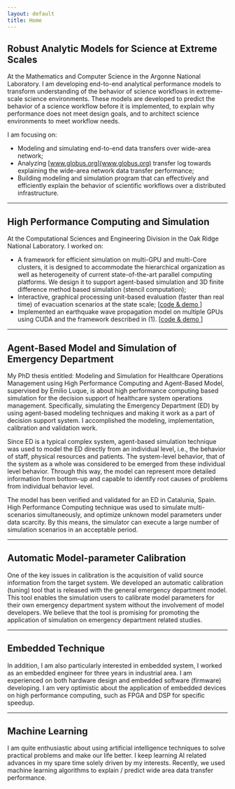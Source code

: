 ```yaml
---
layout: default
title: Home
---
```


## Robust Analytic Models for Science at Extreme Scales 

At the Mathematics and Computer Science in the Argonne National Laboratory. I am developing end-to-end analytical performance models to transform understanding of the behavior of science workflows in extreme-scale science environments.  These models are developed to predict the behavior of a science workflow before it is implemented, to explain why performance does not meet design goals, and to architect science environments to meet workflow needs. 

I am focusing on: 

* Modeling and simulating end-to-end data transfers over wide-area network;
* Analyzing [www.globus.org](www.globus.org) transfer log towards explaining the wide-area network data transfer performance;
*  Building modeling and simulation program that can effectively and efficiently explain the behavior of scientific workflows over a distributed infrastructure.

---
## High Performance Computing and Simulation

At the Computational Sciences and Engineering Division in the Oak Ridge National Laboratory. I worked on: 

* A framework for efficient simulation on multi-GPU and multi-Core clusters, it is designed to accommodate the hierarchical organization as well as heterogeneity of current state-of-the-art parallel computing platforms. We design it to support agent-based simulation and 3D finite difference method based simulation (stencil computation); 
* Interactive, graphical processing unit-based evaluation (faster than real time) of evacuation scenarios at the state scale; [[code & demo <i class="fa fa-link" aria-hidden="true"></i>](https://github.com/lzhengchun/vehicle-evacuation)]
* Implemented an earthquake wave propagation model on multiple GPUs using CUDA and the framework described in (1). [[code & demo <i class="fa fa-link" aria-hidden="true"></i>](https://github.com/lzhengchun/eqwp-opt)]

---
## Agent-Based Model and Simulation of Emergency Department

My PhD thesis entitled: Modeling and Simulation for Healthcare Operations Management using High Performance Computing and Agent-Based Model, supervised by Emilio Luque, is about high performance computing based simulation for the decision support of healthcare system operations management. Specifically, simulating the Emergency Department (ED) by using agent-based modeling techniques and making it work as a part of decision support system. I accomplished the modeling, implementation, calibration and validation work. 

Since ED is a typical complex system, agent-based simulation technique was used to model the ED directly from an individual level, i.e., the behavior of staff, physical resources and patients. The system-level behavior, that of the system as a whole was considered to be emerged from these individual level behavior. Through this way, the model can represent more detailed information from bottom-up and capable to identify root causes of problems from individual behavior level. 

The model has been verified and validated for an ED in Catalunia, Spain. High Performance Computing technique was used to simulate multi-scenarios simultaneously, and optimize unknown model parameters under data scarcity. By this means, the simulator can execute a large number of simulation scenarios in an acceptable period.

---
## Automatic Model-parameter Calibration

One of the key issues in calibration is the acquisition of valid source information from the target system. We developed an automatic calibration (tuning) tool that is released with the general emergency department model. This tool enables the simulation users to calibrate model parameters for their own emergency department system without the involvement of model developers. We believe that the tool is promising for promoting the application of simulation on emergency department related studies.

---
## Embedded Technique

In addition, I am also particularly interested in embedded system, I worked as an embedded engineer for three years in industrial area. I am experienced on both hardware design and embedded software (firmware) developing. I am very optimistic about the application of embedded devices on high performance computing, such as FPGA and DSP for specific speedup.

---
## Machine Learning

I am quite enthusiastic about using artificial intelligence techniques to solve practical problems and make our life better. I keep learning AI related advances in my spare time solely driven by my interests. Recently, we used machine learning algorithms to explain / predict wide area data transfer performance. 
